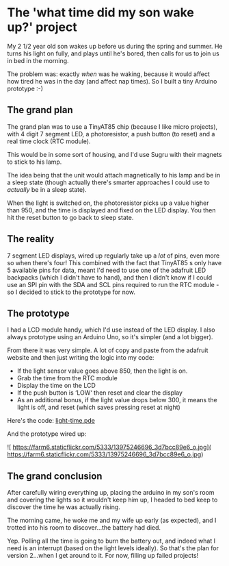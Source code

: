 # The 'what time did my son wake up?' project

My 2 1/2 year old son wakes up before us during the spring and summer. He turns his light on fully, and plays until he's bored, then calls for us to join us in bed in the morning.

The problem was: exactly *when* was he waking, because it would affect how tired he was in the day (and affect nap times). So I built a tiny Arduino prototype :-) 

<!--more-->

## The grand plan

The grand plan was to use a TinyAT85 chip (because I like micro projects), with 4 digit 7 segment LED, a photoresistor, a push button (to reset) and a real time clock (RTC module). 

This would be in some sort of housing, and I'd use Sugru with their magnets to stick to his lamp. 

The idea being that the unit would attach magnetically to his lamp and be in a sleep state (though actually there's smarter approaches I could use to *actually* be in a sleep state). 

When the light is switched on, the photoresistor picks up a value higher than 950, and the time is displayed and fixed on the LED display. You then hit the reset button to go back to sleep state.

## The reality

7 segment LED displays, wired up regularly take up a *lot* of pins, even more so when there's four! This combined with the fact that TinyAT85 s only have 5 available pins for data, meant I'd need to use one of the adafruit LED backpacks (which I didn't have to hand), and then I didn't know if I could use an SPI pin with the SDA and SCL pins required to run the RTC module - so I decided to stick to the prototype for now.

## The prototype

I had a LCD module handy, which I'd use instead of the LED display. I also always prototype using an Arduino Uno, so it's simpler (and a lot bigger).

From there it was very simple. A lot of copy and paste from the adafruit website and then just writing the logic into my code:

* If the light sensor value goes above 850, then the light is on.
* Grab the time from the RTC module
* Display the time on the LCD
* If the push button is ‘LOW‘ then reset and clear the display
* As an additional bonus, if the light value drops below 300, it means the light is off, and reset (which saves pressing reset at night)

Here's the code: [light-time.pde](https://gist.github.com/remy/11264660#file-light-time-pde)

And the prototype wired up:

![ https://farm6.staticflickr.com/5333/13975246696_3d7bcc89e6_o.jpg]( https://farm6.staticflickr.com/5333/13975246696_3d7bcc89e6_o.jpg)

## The grand conclusion

After carefully wiring everything up, placing the arduino in my son's room and covering the lights so it wouldn't keep him up, I headed to bed keep to discover the time he was actually rising.

The morning came, he woke me and my wife up early (as expected), and I trotted into his room to discover...the battery had died.

Yep. Polling all the time is going to burn the battery out, and indeed what I need is an interrupt (based on the light levels ideally). So that's the plan for version 2...when I get around to it. For now, filling up failed projects!